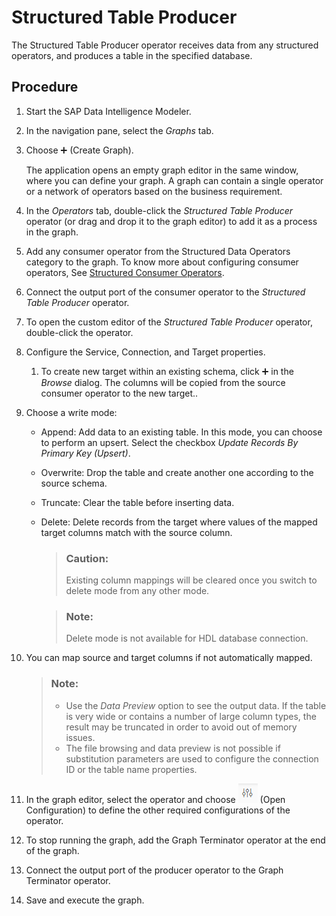 <!-- loiob865f5a18cc84a99b8ed42f2e8af0b1a -->

<link rel="stylesheet" type="text/css" href="../css/sap-icons.css"/>

# Structured Table Producer

The Structured Table Producer operator receives data from any structured operators, and produces a table in the specified database.



<a name="loiob865f5a18cc84a99b8ed42f2e8af0b1a__steps_stg_qqx_jlb"/>

## Procedure

1.  Start the SAP Data Intelligence Modeler.

2.  In the navigation pane, select the *Graphs* tab.

3.  Choose :heavy_plus_sign: \(Create Graph\).

    The application opens an empty graph editor in the same window, where you can define your graph. A graph can contain a single operator or a network of operators based on the business requirement.

4.  In the *Operators* tab, double-click the *Structured Table Producer* operator \(or drag and drop it to the graph editor\) to add it as a process in the graph.

5.  Add any consumer operator from the Structured Data Operators category to the graph. To know more about configuring consumer operators, See [Structured Consumer Operators](structured-consumer-operators-abd02a9.md).

6.  Connect the output port of the consumer operator to the *Structured Table Producer* operator.

7.  To open the custom editor of the *Structured Table Producer* operator, double-click the operator.

8.  Configure the Service, Connection, and Target properties.

    1.  To create new target within an existing schema, click :heavy_plus_sign: in the *Browse* dialog. The columns will be copied from the source consumer operator to the new target..


9.  Choose a write mode:

    -   Append: Add data to an existing table. In this mode, you can choose to perform an upsert. Select the checkbox *Update Records By Primary Key \(Upsert\)*.
    -   Overwrite: Drop the table and create another one according to the source schema.
    -   Truncate: Clear the table before inserting data.
    -   Delete: Delete records from the target where values of the mapped target columns match with the source column.

        > ### Caution:  
        > Existing column mappings will be cleared once you switch to delete mode from any other mode.

        > ### Note:  
        > Delete mode is not available for HDL database connection.


10. You can map source and target columns if not automatically mapped.

    > ### Note:  
    > -   Use the *Data Preview* option to see the output data. If the table is very wide or contains a number of large column types, the result may be truncated in order to avoid out of memory issues.
    > -   The file browsing and data preview is not possible if substitution parameters are used to configure the connection ID or the table name properties.

11. In the graph editor, select the operator and choose ![](../using-graphs/images/Config2_1_afd8b6e.png) \(Open Configuration\) to define the other required configurations of the operator.

12. To stop running the graph, add the Graph Terminator operator at the end of the graph.

13. Connect the output port of the producer operator to the Graph Terminator operator.

14. Save and execute the graph.


